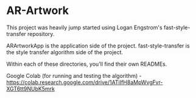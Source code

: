 # AR-Artwork

This project was heavily jump started using Logan Engstrom's fast-style-transfer repository.

ARArtworkApp is the application side of the project.
fast-style-transfer is the style transfer algorithm side of the project.

Within each of these directories, you'll find their own READMEs.

Google Colab (for running and testing the algorithm) - https://colab.research.google.com/drive/1ATiIfH8aMpWvgFvr-XGT6tt9NUbK5mrk
